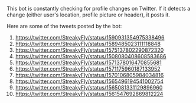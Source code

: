 This bot is constantly checking for profile changes on Twitter. If it detects a change (either user's location, profile picture or header), it posts it.

Here are some of the tweets posted by the bot:
1. https://twitter.com/StreakyFly/status/1590931354975338496
2. https://twitter.com/StreakyFly/status/1589485023111118848
3. https://twitter.com/StreakyFly/status/1575137802290872320
4. https://twitter.com/StreakyFly/status/1508080408608583686
5. https://twitter.com/StreakyFly/status/1571378016470855681
6. https://twitter.com/StreakyFly/status/1571175960187133952
7. https://twitter.com/StreakyFly/status/1570106805984034816
8. https://twitter.com/StreakyFly/status/1565496194541002754
9. https://twitter.com/StreakyFly/status/1565081331129896960
10. https://twitter.com/StreakyFly/status/1561547692869812224

